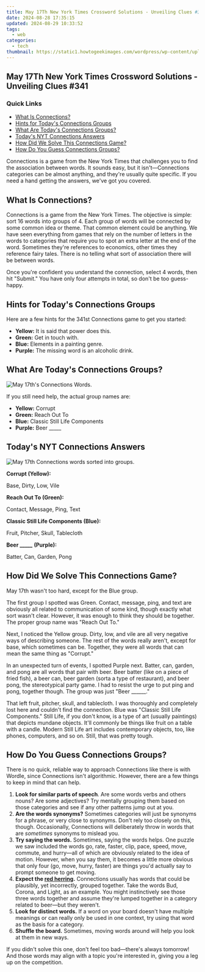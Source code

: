 ```yaml
---
title: May 17Th New York Times Crossword Solutions - Unveiling Clues #341
date: 2024-08-28 17:35:15
updated: 2024-08-29 10:33:52
tags:
  - web
categories:
  - tech
thumbnail: https://static1.howtogeekimages.com/wordpress/wp-content/uploads/2024/03/connections.jpg
---
```


## May 17Th New York Times Crossword Solutions - Unveiling Clues #341

### Quick Links

* [What Is Connections?](https://screen-mirror.techidaily.com/3-methods-to-mirror-motorola-moto-g84-5g-to-roku-drfone-by-drfone-android/)
* [Hints for Today's Connections Groups](https://fox-access.techidaily.com/new-illusion-of-movement-facial-motion-blur-with-picsart/)
* [What Are Today's Connections Groups?](https://pokemon-go-android.techidaily.com/15-best-strongest-pokemon-to-use-in-pokemon-go-pvp-leagues-for-poco-c65-drfone-by-drfone-virtual-android/)
* [Today's NYT Connections Answers](https://howto.techidaily.com/android-safe-mode-how-to-turn-off-safe-mode-on-vivo-s18-drfone-by-drfone-fix-android-problems-fix-android-problems/)
* [How Did We Solve This Connections Game?](https://fox-http.techidaily.com/updated-lolkit-design-memes-and-graphics-with-a-click/)
* [How Do You Guess Connections Groups?](https://android-location.techidaily.com/in-2024-for-people-wanting-to-mock-gps-on-oneplus-ace-2-pro-devices-drfone-by-drfone-virtual/)

 Connections is a game from the New York Times that challenges you to find the association between words. It sounds easy, but it isn't—Connections categories can be almost anything, and they're usually quite specific. If you need a hand getting the answers, we've got you covered.

##  What Is Connections?

 Connections is a game from the New York Times. The objective is simple: sort 16 words into groups of 4\. Each group of words will be connected by some common idea or theme. That common element could be anything. We have seen everything from games that rely on the number of letters in the words to categories that require you to spot an extra letter at the end of the word. Sometimes they're references to economics, other times they reference fairy tales. There is no telling what sort of association there will be between words.

 Once you're confident you understand the connection, select 4 words, then hit "Submit." You have only four attempts in total, so don't be too guess-happy.

##  Hints for Today's Connections Groups

 Here are a few hints for the 341st Connections game to get you started:

* **Yellow:** It is said that power does this.
* **Green:** Get in touch with.
* **Blue:** Elements in a painting genre.
* **Purple:** The missing word is an alcoholic drink.

##  What Are Today's Connections Groups?

![May 17th's Connections Words.](https://static1.howtogeekimages.com/wordpress/wp-content/uploads/2024/05/may-17th-connections.png) 

 If you still need help, the actual group names are:

* **Yellow:** Corrupt
* **Green:** Reach Out To
* **Blue:** Classic Still Life Components
* **Purple:** Beer \_\_\_\_\_

##  Today's NYT Connections Answers

![May 17th Connections words sorted into groups.](https://static1.howtogeekimages.com/wordpress/wp-content/uploads/2024/05/may-17th-connections-filled.png) 

**Corrupt (Yellow):** 

 Base, Dirty, Low, Vile

**Reach Out To (Green):** 

 Contact, Message, Ping, Text

**Classic Still Life Components (Blue):** 

 Fruit, Pitcher, Skull, Tablecloth

**Beer \_\_\_\_\_** **(Purple):** 

 Batter, Can, Garden, Pong

##  How Did We Solve This Connections Game?

 May 17th wasn't too hard, except for the Blue group. 

 The first group I spotted was Green. Contact, message, ping, and text are obviously all related to communication of some kind, though exactly what sort wasn't clear. However, it was enough to think they should be together. The proper group name was "Reach Out To." 

 Next, I noticed the Yellow group. Dirty, low, and vile are all very negative ways of describing someone. The rest of the words really aren't, except for base, which sometimes can be. Together, they were all words that can mean the same thing as "Corrupt." 

 In an unexpected turn of events, I spotted Purple next. Batter, can, garden, and pong are all words that pair with beer. Beer batter (like on a piece of fried fish), a beer can, beer garden (sorta a type of restaurant), and beer pong, the stereotypical party game. I had to resist the urge to put ping and pong, together though. The group was just "Beer \_\_\_\_\_\_." 

 That left fruit, pitcher, skull, and tablecloth. I was thoroughly and completely lost here and couldn't find the connection. Blue was "Classic Still Life Components." Still Life, if you don't know, is a type of art (usually paintings) that depicts mundane objects. It'll commonly be things like fruit on a table with a candle. Modern Still Life art includes contemporary objects, too, like phones, computers, and so on. Still, that was pretty tough.

##  How Do You Guess Connections Groups?

 There is no quick, reliable way to approach Connections like there is with Wordle, since Connections isn't algorithmic. However, there are a few things to keep in mind that can help.

1. **Look for similar parts of speech**. Are some words verbs and others nouns? Are some adjectives? Try mentally grouping them based on those categories and see if any other patterns jump out at you.
2. **Are the words synonyms?** Sometimes categories will just be synonyms for a phrase, or very close to synonyms. Don't rely too closely on this, though. Occasionally, Connections will deliberately throw in words that are _sometimes_ synonyms to mislead you.
3. **Try saying the words.** Sometimes, saying the words helps. One puzzle we saw included the words go, rate, faster, clip, pace, speed, move, commute, and hurry—all of which are obviously related to the idea of motion. However, when you say them, it becomes a little more obvious that only four (go, move, hurry, faster) are things you'd actually say to prompt someone to get moving.
4. **Expect the [red herring](https://www.merriam-webster.com/dictionary/red%20herring).** Connections usually has words that could be plausibly, yet incorrectly, grouped together. Take the words Bud, Corona, and Light, as an example. You might instinctively see those three words together and assume they're lumped together in a category related to beer—but they weren't.
5. **Look for distinct words.** If a word on your board doesn't have multiple meanings or can really only be used in one context, try using that word as the basis for a category.
6. **Shuffle the board.** Sometimes, moving words around will help you look at them in new ways.

 If you didn't solve this one, don't feel too bad—there's always tomorrow! And those words may align with a topic you're interested in, giving you a leg up on the competition.

<ins class="adsbygoogle"
     style="display:block"
     data-ad-format="autorelaxed"
     data-ad-client="ca-pub-7571918770474297"
     data-ad-slot="1223367746"></ins>



<ins class="adsbygoogle"
     style="display:block"
     data-ad-client="ca-pub-7571918770474297"
     data-ad-slot="8358498916"
     data-ad-format="auto"
     data-full-width-responsive="true"></ins>
